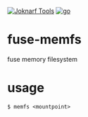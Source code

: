 [![Joknarf Tools](https://img.shields.io/badge/Joknarf%20Tools-Visit-darkgreen?logo=github)](https://joknarf.github.io/joknarf-tools)
[![go](https://img.shields.io/badge/lang-Go%20-blue.svg)]()

# fuse-memfs

fuse memory filesystem

# usage

```
$ memfs <mountpoint>
```
